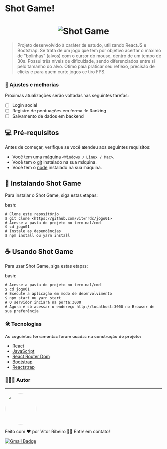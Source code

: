 # Shot Game!

<h1 align="center">
  <img alt="Shot Game" title="Shot Game" src="./assets/banner.png" />
</h1>

> Projeto desenvolvido à caráter de estudo, utilizando ReactJS e Bootstrap.
Se trata de um jogo que tem por objetivo acertar o máximo de "bolinhas" (alvos) com o cursor do mouse, dentro de um tempo de 30s. Possui três níveis de dificuldade, sendo diferenciados entre si pelo tamanho do alvo. 
Ótimo para praticar seu reflexo, precisão de clicks e para quem curte jogos de tiro FPS. 

### 🚧 Ajustes e melhorias

Próximas atualizações serão voltadas nas seguintes tarefas:

- [ ] Login social
- [ ] Registro de pontuações em forma de Ranking
- [ ] Salvamento de dados em backend

## 💻 Pré-requisitos

Antes de começar, verifique se você atendeu aos seguintes requisitos:
* Você tem uma máquina `<Windows / Linux / Mac>`.
* Você tem o [git](https://git-scm.com) instalado na sua máquina.
* Você tem o [node](https://nodejs.org/en/) instalado na sua máquina.

## 🚀 Instalando Shot Game

Para instalar o Shot Game, siga estas etapas:

bash:
```
# Clone este repositório
$ git clone <https://github.com/vitorrdc/jogo01>
# Acesse a pasta do projeto no terminal/cmd
$ cd jogo01
# Instale as dependências
$ npm install ou yarn install
```

## ☕ Usando Shot Game

Para usar Shot Game, siga estas etapas:

bash:
```
# Acesse a pasta do projeto no terminal/cmd
$ cd jogo01
# Execute a aplicação em modo de desenvolvimento
$ npm start ou yarn start
# O servidor inciará na porta:3000
# Agora é só acessar o endereço http://localhost:3000 no Browser de sua preferência
```

### 🛠 Tecnologias

As seguintes ferramentas foram usadas na construção do projeto:
- [React](https://reactjs.org/)
- [JavaScript](https://developer.mozilla.org/pt-BR/docs/Web/JavaScript)
- [React Router Dom](https://reactrouter.com/en/main)
- [Bootstrap](https://getbootstrap.com/)
- [Reactstrap](https://reactstrap.github.io/?path=/story/home-installation--page)

### 👨🏾‍💻 Autor
---

 <img style="border-radius: 50%;" src="https://github.com/vitorrdc.png" width="100px;" alt=""/>

Feito com ❤️ por Vitor Ribeiro 👋🏽 Entre em contato!


[![Gmail Badge](https://img.shields.io/badge/-vitor.camposrdc@gmail.com-c14438?style=flat-square&logo=Gmail&logoColor=white&link=mailto:vitor.camposrdc@gmail.com)](mailto:vitor.camposrdc@gmail.com)
